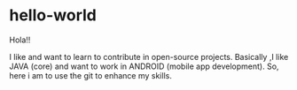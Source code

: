 # hello-world
Hola!!

I like and want to learn to contribute in open-source projects. Basically ,I like JAVA (core) and want to work in ANDROID (mobile app 
development). So, here i am to use the git to enhance my skills.
